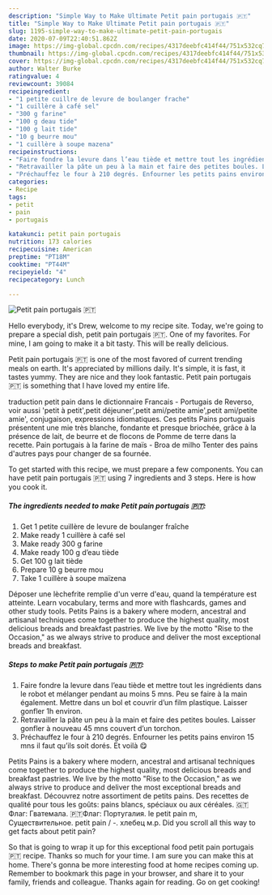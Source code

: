 ```yaml
---
description: "Simple Way to Make Ultimate Petit pain portugais 🇵🇹"
title: "Simple Way to Make Ultimate Petit pain portugais 🇵🇹"
slug: 1195-simple-way-to-make-ultimate-petit-pain-portugais
date: 2020-07-09T22:40:51.862Z
image: https://img-global.cpcdn.com/recipes/4317deebfc414f44/751x532cq70/petit-pain-portugais-🇵🇹-photo-principale-de-la-recette.jpg
thumbnail: https://img-global.cpcdn.com/recipes/4317deebfc414f44/751x532cq70/petit-pain-portugais-🇵🇹-photo-principale-de-la-recette.jpg
cover: https://img-global.cpcdn.com/recipes/4317deebfc414f44/751x532cq70/petit-pain-portugais-🇵🇹-photo-principale-de-la-recette.jpg
author: Walter Burke
ratingvalue: 4
reviewcount: 39084
recipeingredient:
- "1 petite cuillre de levure de boulanger frache"
- "1 cuillère à café sel"
- "300 g farine"
- "100 g deau tide"
- "100 g lait tide"
- "10 g beurre mou"
- "1 cuillère à soupe mazena"
recipeinstructions:
- "Faire fondre la levure dans l’eau tiède et mettre tout les ingrédients dans le robot et mélanger pendant au moins 5 mns. Peu se faire à la main également. Mettre dans un bol et couvrir d’un film plastique. Laisser gonfler 1h environ."
- "Retravailler la pâte un peu à la main et faire des petites boules. Laisser gonfler à nouveau 45 mns couvert d’un torchon."
- "Préchauffez le four à 210 degrés. Enfourner les petits pains environ 15 mns il faut qu’ils soit dorés. Et voilà 😋"
categories:
- Recipe
tags:
- petit
- pain
- portugais

katakunci: petit pain portugais 
nutrition: 173 calories
recipecuisine: American
preptime: "PT18M"
cooktime: "PT44M"
recipeyield: "4"
recipecategory: Lunch

---
```



![Petit pain portugais 🇵🇹](https://img-global.cpcdn.com/recipes/4317deebfc414f44/751x532cq70/petit-pain-portugais-🇵🇹-photo-principale-de-la-recette.jpg)

Hello everybody, it's Drew, welcome to my recipe site. Today, we're going to prepare a special dish, petit pain portugais 🇵🇹. One of my favorites. For mine, I am going to make it a bit tasty. This will be really delicious.

Petit pain portugais 🇵🇹 is one of the most favored of current trending meals on earth. It's appreciated by millions daily. It's simple, it is fast, it tastes yummy. They are nice and they look fantastic. Petit pain portugais 🇵🇹 is something that I have loved my entire life.

traduction petit pain dans le dictionnaire Francais - Portugais de Reverso, voir aussi &#39;petit à petit&#39;,petit déjeuner&#39;,petit ami/petite amie&#39;,petit ami/petite amie&#39;, conjugaison, expressions idiomatiques. Ces petits Pains portuguais présentent une mie très blanche, fondante et presque briochée, grâce à la présence de lait, de beurre et de flocons de Pomme de terre dans la recette. Pain portugais à la farine de maïs - Broa de milho Tenter des pains d&#39;autres pays pour changer de sa fournée.


To get started with this recipe, we must prepare a few components. You can have petit pain portugais 🇵🇹 using 7 ingredients and 3 steps. Here is how you cook it.

<!--inarticleads1-->

##### The ingredients needed to make Petit pain portugais 🇵🇹:

1. Get 1 petite cuillère de levure de boulanger fraîche
1. Make ready 1 cuillère à café sel
1. Make ready 300 g farine
1. Make ready 100 g d’eau tiède
1. Get 100 g lait tiède
1. Prepare 10 g beurre mou
1. Take 1 cuillère à soupe maïzena


Déposer une lèchefrite remplie d&#39;un verre d&#39;eau, quand la température est atteinte. Learn vocabulary, terms and more with flashcards, games and other study tools. Petits Pains is a bakery where modern, ancestral and artisanal techniques come together to produce the highest quality, most delicious breads and breakfast pastries. We live by the motto &#34;Rise to the Occasion,&#34; as we always strive to produce and deliver the most exceptional breads and breakfast. 

<!--inarticleads2-->

##### Steps to make Petit pain portugais 🇵🇹:

1. Faire fondre la levure dans l’eau tiède et mettre tout les ingrédients dans le robot et mélanger pendant au moins 5 mns. Peu se faire à la main également. Mettre dans un bol et couvrir d’un film plastique. Laisser gonfler 1h environ.
1. Retravailler la pâte un peu à la main et faire des petites boules. Laisser gonfler à nouveau 45 mns couvert d’un torchon.
1. Préchauffez le four à 210 degrés. Enfourner les petits pains environ 15 mns il faut qu’ils soit dorés. Et voilà 😋


Petits Pains is a bakery where modern, ancestral and artisanal techniques come together to produce the highest quality, most delicious breads and breakfast pastries. We live by the motto &#34;Rise to the Occasion,&#34; as we always strive to produce and deliver the most exceptional breads and breakfast. Découvrez notre assortiment de petits pains. Des recettes de qualité pour tous les goûts: pains blancs, spéciaux ou aux céréales. 🇬🇹Флаг: Гватемала. 🇵🇹Флаг: Португалия. le petit pain m, Существительное. petit pain / -. хлебец м.р. Did you scroll all this way to get facts about petit pain? 

So that is going to wrap it up for this exceptional food petit pain portugais 🇵🇹 recipe. Thanks so much for your time. I am sure you can make this at home. There's gonna be more interesting food at home recipes coming up. Remember to bookmark this page in your browser, and share it to your family, friends and colleague. Thanks again for reading. Go on get cooking!
